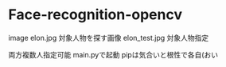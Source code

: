 # Face-recognition-opencv

image
elon.jpg 対象人物を探す画像
elon_test.jpg 対象人物指定

両方複数人指定可能
main.pyで起動
pipは気合いと根性で各自(おい
